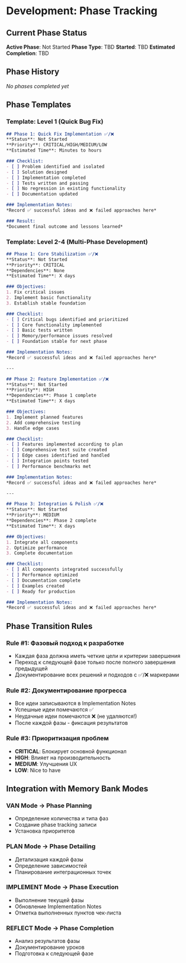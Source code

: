# Development: Phase Tracking

## Current Phase Status
**Active Phase**: Not Started
**Phase Type**: TBD
**Started**: TBD
**Estimated Completion**: TBD

## Phase History
*No phases completed yet*

## Phase Templates

### Template: Level 1 (Quick Bug Fix)
```markdown
## Phase 1: Quick Fix Implementation ✅/❌
**Status**: Not Started
**Priority**: CRITICAL/HIGH/MEDIUM/LOW
**Estimated Time**: Minutes to hours

### Checklist:
- [ ] Problem identified and isolated
- [ ] Solution designed
- [ ] Implementation completed
- [ ] Tests written and passing
- [ ] No regression in existing functionality
- [ ] Documentation updated

### Implementation Notes:
*Record ✅ successful ideas and ❌ failed approaches here*

### Result:
*Document final outcome and lessons learned*
```

### Template: Level 2-4 (Multi-Phase Development)
```markdown
## Phase 1: Core Stabilization ✅/❌
**Status**: Not Started
**Priority**: CRITICAL
**Dependencies**: None
**Estimated Time**: X days

### Objectives:
1. Fix critical issues
2. Implement basic functionality
3. Establish stable foundation

### Checklist:
- [ ] Critical bugs identified and prioritized
- [ ] Core functionality implemented
- [ ] Basic tests written
- [ ] Memory/performance issues resolved
- [ ] Foundation stable for next phase

### Implementation Notes:
*Record ✅ successful ideas and ❌ failed approaches here*

---

## Phase 2: Feature Implementation ✅/❌
**Status**: Not Started
**Priority**: HIGH
**Dependencies**: Phase 1 complete
**Estimated Time**: X days

### Objectives:
1. Implement planned features
2. Add comprehensive testing
3. Handle edge cases

### Checklist:
- [ ] Features implemented according to plan
- [ ] Comprehensive test suite created
- [ ] Edge cases identified and handled
- [ ] Integration points tested
- [ ] Performance benchmarks met

### Implementation Notes:
*Record ✅ successful ideas and ❌ failed approaches here*

---

## Phase 3: Integration & Polish ✅/❌
**Status**: Not Started
**Priority**: MEDIUM
**Dependencies**: Phase 2 complete
**Estimated Time**: X days

### Objectives:
1. Integrate all components
2. Optimize performance
3. Complete documentation

### Checklist:
- [ ] All components integrated successfully
- [ ] Performance optimized
- [ ] Documentation complete
- [ ] Examples created
- [ ] Ready for production

### Implementation Notes:
*Record ✅ successful ideas and ❌ failed approaches here*
```

## Phase Transition Rules

### Rule #1: Фазовый подход к разработке
- Каждая фаза должна иметь четкие цели и критерии завершения
- Переход к следующей фазе только после полного завершения предыдущей
- Документирование всех решений и подходов с ✅/❌ маркерами

### Rule #2: Документирование прогресса
- Все идеи записываются в Implementation Notes
- Успешные идеи помечаются ✅
- Неудачные идеи помечаются ❌ (не удаляются!)
- После каждой фазы - фиксация результатов

### Rule #3: Приоритизация проблем
- **CRITICAL**: Блокирует основной функционал
- **HIGH**: Влияет на производительность
- **MEDIUM**: Улучшения UX
- **LOW**: Nice to have

## Integration with Memory Bank Modes

### VAN Mode → Phase Planning
- Определение количества и типа фаз
- Создание phase tracking записи
- Установка приоритетов

### PLAN Mode → Phase Detailing
- Детализация каждой фазы
- Определение зависимостей
- Планирование интеграционных точек

### IMPLEMENT Mode → Phase Execution
- Выполнение текущей фазы
- Обновление Implementation Notes
- Отметка выполненных пунктов чек-листа

### REFLECT Mode → Phase Completion
- Анализ результатов фазы
- Документирование уроков
- Подготовка к следующей фазе